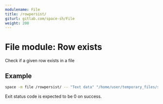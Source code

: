 ```yaml
---
modulename: File
title: /rowpersist/
giturl: gitlab.com/space-sh/File
weight: 200
---
```

# File module: Row exists

Check if a given row exists in a file   


## Example

```sh
space -m file /rowpersist/ -- "Text data" "/home/user/temporary_files/some_file.txt"
```

Exit status code is expected to be 0 on success.
